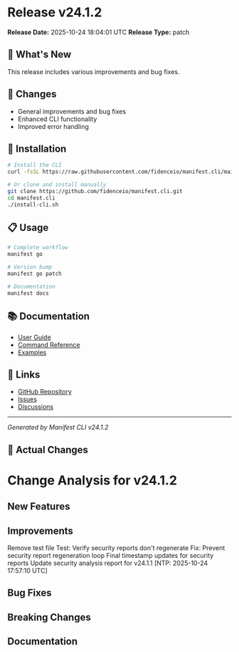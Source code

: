 # Release v24.1.2

**Release Date:** 2025-10-24 18:04:01 UTC
**Release Type:** patch

## 🎯 What's New

This release includes various improvements and bug fixes.

## 🔧 Changes

- General improvements and bug fixes
- Enhanced CLI functionality
- Improved error handling

## 🚀 Installation

```bash
# Install the CLI
curl -fsSL https://raw.githubusercontent.com/fidenceio/manifest.cli/main/install-cli.sh | bash

# Or clone and install manually
git clone https://github.com/fidenceio/manifest.cli.git
cd manifest.cli
./install-cli.sh
```

## 📋 Usage

```bash
# Complete workflow
manifest go

# Version bump
manifest go patch

# Documentation
manifest docs
```

## 📚 Documentation

- [User Guide](docs/USER_GUIDE.md)
- [Command Reference](docs/COMMAND_REFERENCE.md)
- [Examples](docs/EXAMPLES.md)

## 🔗 Links

- [GitHub Repository](https://github.com/fidenceio/fidenceio.manifest.cli)
- [Issues](https://github.com/fidenceio/fidenceio.manifest.cli/issues)
- [Discussions](https://github.com/fidenceio/fidenceio.manifest.cli/discussions)

---
*Generated by Manifest CLI v24.1.2*

## 🔧 Actual Changes

# Change Analysis for v24.1.2

## New Features

## Improvements
Remove test file
Test: Verify security reports don't regenerate
Fix: Prevent security report regeneration loop
Final timestamp updates for security reports
Update security analysis report for v24.1.1 [NTP: 2025-10-24 17:57:10 UTC]

## Bug Fixes

## Breaking Changes

## Documentation
